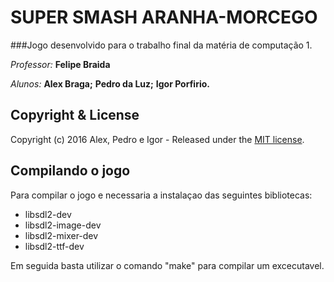 # SUPER SMASH ARANHA-MORCEGO

###Jogo desenvolvido para o trabalho final da matéria de computação 1.

*Professor:* **Felipe Braida**

*Alunos:*
        **Alex Braga;**
        **Pedro da Luz;**
        **Igor Porfirio.**


## Copyright & License

Copyright (c) 2016 Alex, Pedro e Igor - Released under the [MIT license](LICENSE).

## Compilando o jogo

Para compilar o jogo e necessaria a instalaçao das seguintes bibliotecas:

- libsdl2-dev
- libsdl2-image-dev
- libsdl2-mixer-dev
- libsdl2-ttf-dev

Em seguida basta utilizar o comando "make" para compilar um excecutavel.
